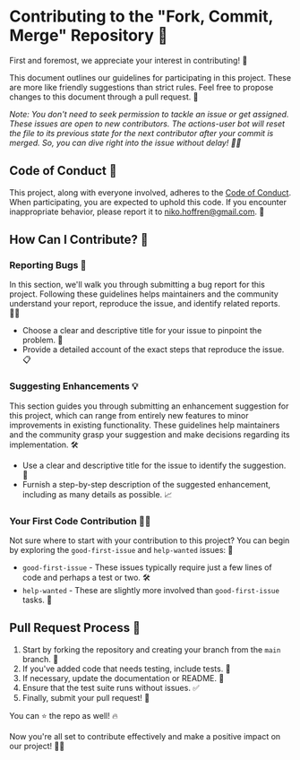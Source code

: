 # Contributing to the "Fork, Commit, Merge" Repository 🚀

First and foremost, we appreciate your interest in contributing! 🙌

This document outlines our guidelines for participating in this project. These are more like friendly suggestions than strict rules. Feel free to propose changes to this document through a pull request. 📝

*Note: You don't need to seek permission to tackle an issue or get assigned. These issues are open to new contributors. The actions-user bot will reset the file to its previous state for the next contributor after your commit is merged. So, you can dive right into the issue without delay! 🏊‍♂️*

## Code of Conduct 🤝

This project, along with everyone involved, adheres to the [Code of Conduct](CODE_OF_CONDUCT.md). When participating, you are expected to uphold this code. If you encounter inappropriate behavior, please report it to [niko.hoffren@gmail.com](mailto:niko.hoffren@gmail.com). 🚫

## How Can I Contribute? 🤔

### Reporting Bugs 🐞

In this section, we'll walk you through submitting a bug report for this project. Following these guidelines helps maintainers and the community understand your report, reproduce the issue, and identify related reports. 🕵️‍♀️

- Choose a clear and descriptive title for your issue to pinpoint the problem. 📢
- Provide a detailed account of the exact steps that reproduce the issue. 📋

### Suggesting Enhancements 💡

This section guides you through submitting an enhancement suggestion for this project, which can range from entirely new features to minor improvements in existing functionality. These guidelines help maintainers and the community grasp your suggestion and make decisions regarding its implementation. 🛠️

- Use a clear and descriptive title for the issue to identify the suggestion. 🚀
- Furnish a step-by-step description of the suggested enhancement, including as many details as possible. 📈

### Your First Code Contribution 👩‍💻

Not sure where to start with your contribution to this project? You can begin by exploring the `good-first-issue` and `help-wanted` issues: 🚧

- `good-first-issue` - These issues typically require just a few lines of code and perhaps a test or two. 🛠️
- `help-wanted` - These are slightly more involved than `good-first-issue` tasks. 💪

## Pull Request Process 🚢

1. Start by forking the repository and creating your branch from the `main` branch. 🍴
2. If you've added code that needs testing, include tests. 🧪
3. If necessary, update the documentation or README. 📖
4. Ensure that the test suite runs without issues. ✅
5. Finally, submit your pull request! 🎉

You can ⭐ the repo as well! 🔥

Now you're all set to contribute effectively and make a positive impact on our project! 🙏👏